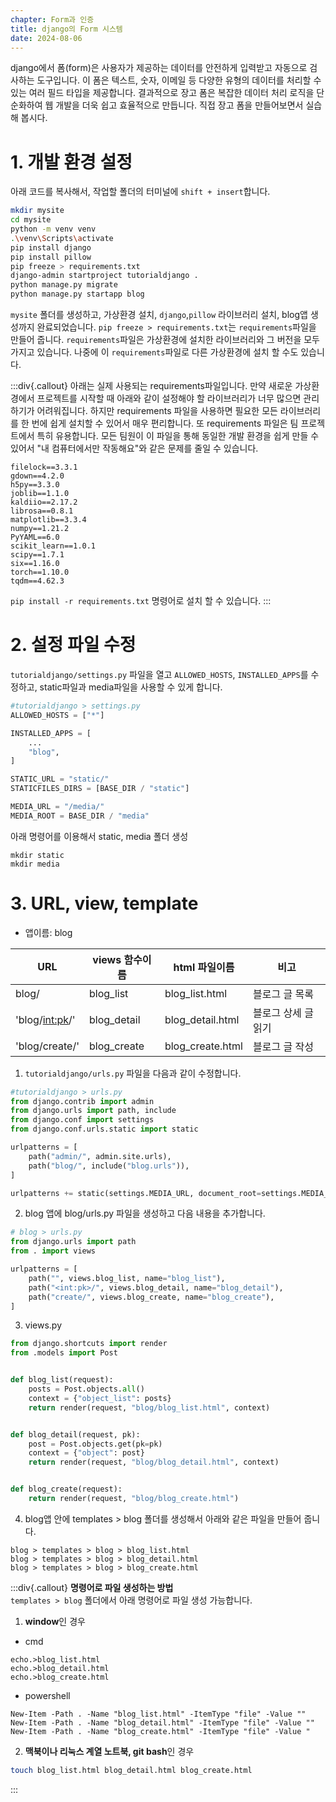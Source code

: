 ```yaml
---
chapter: Form과 인증
title: django의 Form 시스템
date: 2024-08-06
---
```

django에서 폼(form)은 사용자가 제공하는 데이터를 안전하게 입력받고 자동으로 검사하는 도구입니다. 이 폼은 텍스트, 숫자, 이메일 등 다양한 유형의 데이터를 처리할 수 있는 여러 필드 타입을 제공합니다. 결과적으로 장고 폼은 복잡한 데이터 처리 로직을 단순화하여 웹 개발을 더욱 쉽고 효율적으로 만듭니다. 직접 장고 폼을 만들어보면서 실습해 봅시다.

# 1. 개발 환경 설정
아래 코드를 복사해서, 작업할 폴더의 터미널에 `shift + insert`합니다. 
```bash
mkdir mysite
cd mysite
python -m venv venv
.\venv\Scripts\activate
pip install django
pip install pillow
pip freeze > requirements.txt
django-admin startproject tutorialdjango .
python manage.py migrate
python manage.py startapp blog
```
`mysite` 폴더를 생성하고, 가상환경 설치, `django`,`pillow` 라이브러리 설치, blog앱 생성까지 완료되었습니다.
`pip freeze > requirements.txt`는 `requirements`파일을 만들어 줍니다.
`requirements`파일은 가상환경에 설치한 라이브러리와 그 버전을 모두 가지고 있습니다.
나중에 이 `requirements`파일로 다른 가상환경에 설치 할 수도 있습니다.

:::div{.callout}
아래는 실제 사용되는 requirements파일입니다.
만약 새로운 가상환경에서 프로젝트를 시작할 때 아래와 같이 설정해야 할 라이브러리가 너무 많으면 관리하기가 어려워집니다. 하지만 requirements 파일을 사용하면 필요한 모든 라이브러리를 한 번에 쉽게 설치할 수 있어서 매우 편리합니다. 또 requirements 파일은 팀 프로젝트에서 특히 유용합니다. 모든 팀원이 이 파일을 통해 동일한 개발 환경을 쉽게 만들 수 있어서 "내 컴퓨터에서만 작동해요"와 같은 문제를 줄일 수 있습니다.
```
filelock==3.3.1
gdown==4.2.0
h5py==3.3.0
joblib==1.1.0
kaldiio==2.17.2
librosa==0.8.1
matplotlib==3.3.4
numpy==1.21.2
PyYAML==6.0
scikit_learn==1.0.1
scipy==1.7.1
six==1.16.0
torch==1.10.0
tqdm==4.62.3
```
`pip install -r requirements.txt` 명령어로 설치 할 수 있습니다.
:::

# 2. 설정 파일 수정
`tutorialdjango/settings.py` 파일을 열고 `ALLOWED_HOSTS`, `INSTALLED_APPS`를 수정하고, static파일과 media파일을 사용할 수 있게 합니다.

```python
#tutorialdjango > settings.py
ALLOWED_HOSTS = ["*"]

INSTALLED_APPS = [
    ...
    "blog",
]

STATIC_URL = "static/"
STATICFILES_DIRS = [BASE_DIR / "static"]

MEDIA_URL = "/media/"
MEDIA_ROOT = BASE_DIR / "media"
```
아래 명령어를 이용해서 static, media 폴더 생성
```
mkdir static
mkdir media
```
# 3. URL, view, template

- 앱이름: blog 

| URL | views 함수이름 | html 파일이름 | 비고 |
|-----|---------------|---------------|------|
| blog/ | blog_list | blog_list.html | 블로그 글 목록 | 
| 'blog/<int:pk>/' | blog_detail | blog_detail.html | 블로그 상세 글 읽기 |
| 'blog/create/' | blog_create | blog_create.html | 블로그 글 작성 |

1. `tutorialdjango/urls.py` 파일을 다음과 같이 수정합니다.
```python
#tutorialdjango > urls.py
from django.contrib import admin
from django.urls import path, include
from django.conf import settings
from django.conf.urls.static import static

urlpatterns = [
    path("admin/", admin.site.urls),
    path("blog/", include("blog.urls")),
]

urlpatterns += static(settings.MEDIA_URL, document_root=settings.MEDIA_ROOT)

```
2. blog 앱에 blog/urls.py 파일을 생성하고 다음 내용을 추가합니다.
```python
# blog > urls.py
from django.urls import path
from . import views

urlpatterns = [
    path("", views.blog_list, name="blog_list"),
    path("<int:pk>/", views.blog_detail, name="blog_detail"),
    path("create/", views.blog_create, name="blog_create"),
]
```
3. views.py
```python
from django.shortcuts import render
from .models import Post


def blog_list(request):
    posts = Post.objects.all()
    context = {"object_list": posts}
    return render(request, "blog/blog_list.html", context)


def blog_detail(request, pk):
    post = Post.objects.get(pk=pk)
    context = {"object": post}
    return render(request, "blog/blog_detail.html", context)


def blog_create(request):
    return render(request, "blog/blog_create.html")
```
4. blog앱 안에 templates > blog 폴더를 생성해서 아래와 같은 파일을 만들어 줍니다.
```
blog > templates > blog > blog_list.html
blog > templates > blog > blog_detail.html
blog > templates > blog > blog_create.html
```

:::div{.callout}
**명령어로 파일 생성하는 방법**     
`templates > blog` 폴더에서 아래 명령어로 파일 생성 가능합니다.
1. **window**인 경우
- cmd
```
echo.>blog_list.html
echo.>blog_detail.html
echo.>blog_create.html
```
- powershell
```shell
New-Item -Path . -Name "blog_list.html" -ItemType "file" -Value ""
New-Item -Path . -Name "blog_detail.html" -ItemType "file" -Value ""
New-Item -Path . -Name "blog_create.html" -ItemType "file" -Value "
```
2. **맥북이나 리눅스 계열 노트북, git bash**인 경우
```bash
touch blog_list.html blog_detail.html blog_create.html
```
:::